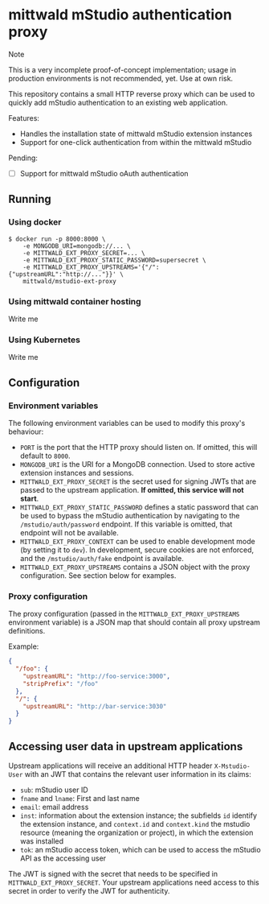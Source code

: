# mittwald mStudio authentication proxy

> [!NOTE]
> This is a very incomplete proof-of-concept implementation; usage in production environments is not recommended, yet. Use at own risk.

This repository contains a small HTTP reverse proxy which can be used to quickly add mStudio authentication to an existing web application.

Features:

- Handles the installation state of mittwald mStudio extension instances
- Support for one-click authentication from within the mittwald mStudio

Pending:

- [ ] Support for mittwald mStudio oAuth authentication

## Running

### Using docker

```
$ docker run -p 8000:8000 \
    -e MONGODB_URI=mongodb://... \
    -e MITTWALD_EXT_PROXY_SECRET=... \
    -e MITTWALD_EXT_PROXY_STATIC_PASSWORD=supersecret \
    -e MITTWALD_EXT_PROXY_UPSTREAMS='{"/":{"upstreamURL":"http://..."}}' \
    mittwald/mstudio-ext-proxy
```

### Using mittwald container hosting

Write me

### Using Kubernetes

Write me

## Configuration

### Environment variables

The following environment variables can be used to modify this proxy's behaviour:

- `PORT` is the port that the HTTP proxy should listen on. If omitted, this will default to `8000`.
- `MONGODB_URI` is the URI for a MongoDB connection. Used to store active extension instances and sessions.
- `MITTWALD_EXT_PROXY_SECRET` is the secret used for signing JWTs that are passed to the upstream application. **If omitted, this service will not start**.
- `MITTWALD_EXT_PROXY_STATIC_PASSWORD` defines a static password that can be used to bypass the mStudio authentication by navigating to the `/mstudio/auth/password` endpoint. If this variable is omitted, that endpoint will not be available.
- `MITTWALD_EXT_PROXY_CONTEXT` can be used to enable development mode (by setting it to `dev`). In development, secure cookies are not enforced, and the `/mstudio/auth/fake` endpoint is available.
- `MITTWALD_EXT_PROXY_UPSTREAMS` contains a JSON object with the proxy configuration. See section below for examples.

### Proxy configuration

The proxy configuration (passed in the `MITTWALD_EXT_PROXY_UPSTREAMS` environment variable) is a JSON map that should contain all proxy upstream definitions.

Example:

```json
{
  "/foo": {
    "upstreamURL": "http://foo-service:3000",
    "stripPrefix": "/foo"
  },
  "/": {
    "upstreamURL": "http://bar-service:3030"
  }
}
```

## Accessing user data in upstream applications

Upstream applications will receive an additional HTTP header `X-Mstudio-User` with an JWT that contains the relevant user information in its claims:

- `sub`: mStudio user ID
- `fname` and `lname`: First and last name
- `email`: email address
- `inst`: information about the extension instance; the subfields `id` identify the extension instance, and `context.id` and `context.kind` the mstudio resource (meaning the organization or project), in which the extension was installed
- `tok`: an mStudio access token, which can be used to access the mStudio API as the accessing user

The JWT is signed with the secret that needs to be specified in `MITTWALD_EXT_PROXY_SECRET`. Your upstream applications need access to this secret in order to verify the JWT for authenticity.

